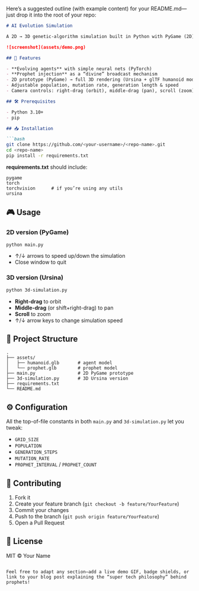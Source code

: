 Here’s a suggested outline (with example content) for your README.md—just drop it into the root of your repo:

```markdown
# AI Evolution Simulation

A 2D → 3D genetic‐algorithm simulation built in Python with PyGame (2D) and Ursina (3D). Agents learn to seek “food” tiles on a procedurally generated world, and every N generations we inject “prophets” that broadcast signals—but don’t score.

![screenshot](assets/demo.png)

## 🚀 Features

- **Evolving agents** with simple neural nets (PyTorch)  
- **Prophet injection** as a “divine” broadcast mechanism  
- 2D prototype (PyGame) → full 3D rendering (Ursina + glTF humanoid models)  
- Adjustable population, mutation rate, generation length & speed  
- Camera controls: right-drag (orbit), middle-drag (pan), scroll (zoom)

## 🛠 Prerequisites

- Python 3.10+  
- pip  

## 📥 Installation

```bash
git clone https://github.com/<your-username>/<repo-name>.git
cd <repo-name>
pip install -r requirements.txt
```

**requirements.txt** should include:
```
pygame
torch
torchvision      # if you’re using any utils
ursina
```

## 🎮 Usage

### 2D version (PyGame)
```bash
python main.py
```

- ↑/↓ arrows to speed up/down the simulation  
- Close window to quit

### 3D version (Ursina)
```bash
python 3d-simulation.py
```

- **Right-drag** to orbit  
- **Middle-drag** (or shift+right-drag) to pan  
- **Scroll** to zoom  
- ↑/↓ arrow keys to change simulation speed

## 📂 Project Structure

```
.
├── assets/
│   ├── humanoid.glb       # agent model
│   └── prophet.glb        # prophet model
├── main.py                # 2D PyGame prototype
├── 3d-simulation.py       # 3D Ursina version
├── requirements.txt
└── README.md
```

## ⚙️ Configuration

All the top-of-file constants in both `main.py` and `3d-simulation.py` let you tweak:

- `GRID_SIZE`  
- `POPULATION`  
- `GENERATION_STEPS`  
- `MUTATION_RATE`  
- `PROPHET_INTERVAL` / `PROPHET_COUNT`  

## 🤝 Contributing

1. Fork it  
2. Create your feature branch (`git checkout -b feature/YourFeature`)  
3. Commit your changes  
4. Push to the branch (`git push origin feature/YourFeature`)  
5. Open a Pull Request  

## 📜 License

MIT © Your Name  
```

Feel free to adapt any section—add a live demo GIF, badge shields, or link to your blog post explaining the “super tech philosophy” behind prophets!